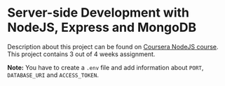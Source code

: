 
# Server-side Development with NodeJS, Express and MongoDB

Description about this project can be found on [Coursera NodeJS course](https://www.coursera.org/learn/server-side-nodejs/home/welcome). This project contains 3 out of 4 weeks assignment.

**Note:** You have to create a `.env` file and add information about `PORT`, `DATABASE_URI` and `ACCESS_TOKEN`.